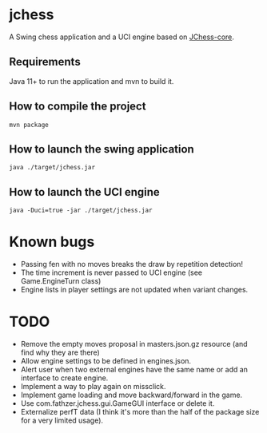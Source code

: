 # jchess
A Swing chess application and a UCI engine based on [JChess-core](https://github.com/fathzer-games/jchess-core).

## Requirements
Java 11+ to run the application and mvn to build it.

## How to compile the project

```mvn package```

## How to launch the swing application
```java ./target/jchess.jar```

## How to launch the UCI engine
```java -Duci=true -jar ./target/jchess.jar```

# Known bugs
- Passing fen with no moves breaks the draw by repetition detection!
- The time increment is never passed to UCI engine (see Game.EngineTurn class)
- Engine lists in player settings are not updated when variant changes.

# TODO
- Remove the empty moves proposal in masters.json.gz resource (and find why they are there)
- Allow engine settings to be defined in engines.json.
- Alert user when two external engines have the same name or add an interface to create engine.
- Implement a way to play again on missclick.
- Implement game loading and move backward/forward in the game.
- Use com.fathzer.jchess.gui.GameGUI interface or delete it.
- Externalize perfT data (I think it's more than the half of the package size for a very limited usage).